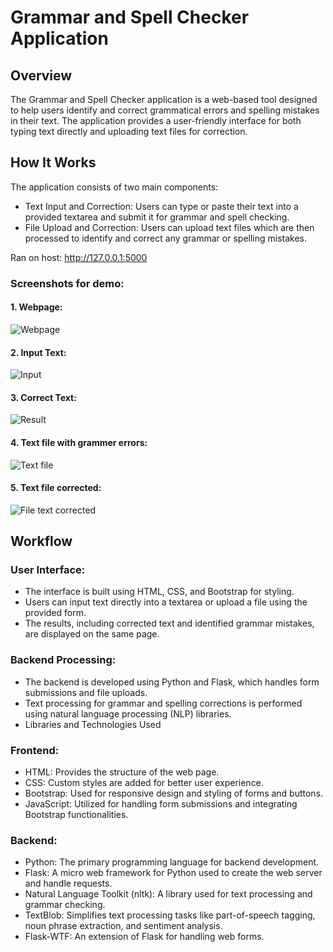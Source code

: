 # Grammar and Spell Checker Application
## Overview
The Grammar and Spell Checker application is a web-based tool designed to help users identify and correct grammatical errors and spelling mistakes in their text. The application provides a user-friendly interface for both typing text directly and uploading text files for correction.

## How It Works
The application consists of two main components:

- Text Input and Correction: Users can type or paste their text into a provided textarea and submit it for grammar and spell checking.
- File Upload and Correction: Users can upload text files which are then processed to identify and correct any grammar or spelling mistakes.

Ran on host: http://127.0.0.1:5000

### Screenshots for demo:
#### 1. Webpage: 

![Webpage](https://github.com/user-attachments/assets/f5793b3b-ee5f-4072-a150-22bc79814756)   

#### 2. Input Text: 

![Input](https://github.com/user-attachments/assets/c802d95d-afda-4a76-b453-20565f969d24)

#### 3. Correct Text: 

![Result](https://github.com/user-attachments/assets/e4ff1d2e-1eb9-45d3-9af9-bf158976282d)

#### 4. Text file with grammer errors: 

![Text file](https://github.com/user-attachments/assets/822a2f4d-b8d1-4176-a0bd-e0287e667fc9)

#### 5. Text file corrected: 

![File text corrected](https://github.com/user-attachments/assets/60b23b9a-0592-4ea1-8d75-992c6909bb1d)

## Workflow
### User Interface: 
- The interface is built using HTML, CSS, and Bootstrap for styling.
- Users can input text directly into a textarea or upload a file using the provided form.
- The results, including corrected text and identified grammar mistakes, are displayed on the same page.

### Backend Processing:
- The backend is developed using Python and Flask, which handles form submissions and file uploads.
- Text processing for grammar and spelling corrections is performed using natural language processing (NLP) libraries.
- Libraries and Technologies Used

### Frontend:
- HTML: Provides the structure of the web page.
- CSS: Custom styles are added for better user experience.
- Bootstrap: Used for responsive design and styling of forms and buttons.
- JavaScript: Utilized for handling form submissions and integrating Bootstrap functionalities.

### Backend:
- Python: The primary programming language for backend development.
- Flask: A micro web framework for Python used to create the web server and handle requests.
- Natural Language Toolkit (nltk): A library used for text processing and grammar checking.
- TextBlob: Simplifies text processing tasks like part-of-speech tagging, noun phrase extraction, and sentiment analysis.
- Flask-WTF: An extension of Flask for handling web forms.
